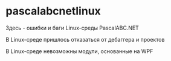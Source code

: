 # pascalabcnetlinux

Здесь - ошибки и баги Linux-среды PascalABC.NET

В Linux-среде пришлось отказаться от дебаггера и проектов

В Linux-среде невозможны модули, основанные на WPF
